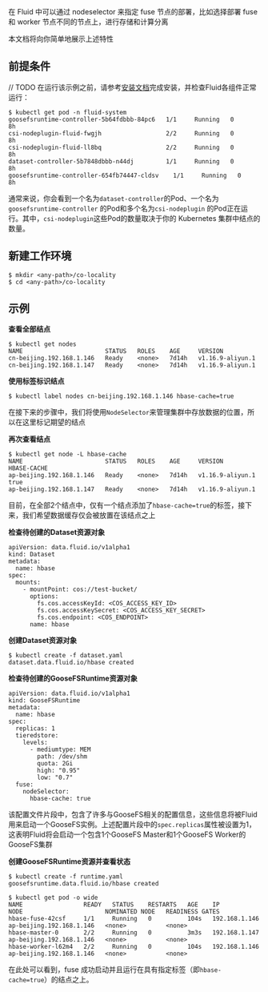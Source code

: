 在 Fluid 中可以通过 nodeselector 来指定 fuse 节点的部署，比如选择部署 fuse 和 worker 节点不同的节点上，进行存储和计算分离

本文档将向你简单地展示上述特性

## 前提条件

// TODO 
在运行该示例之前，请参考[安装文档](../Introduction/goosefs_fluid_install-安装文档.md)完成安装，并检查Fluid各组件正常运行：

```shell
$ kubectl get pod -n fluid-system
goosefsruntime-controller-5b64fdbbb-84pc6   1/1     Running   0          8h
csi-nodeplugin-fluid-fwgjh                  2/2     Running   0          8h
csi-nodeplugin-fluid-ll8bq                  2/2     Running   0          8h
dataset-controller-5b7848dbbb-n44dj         1/1     Running   0          8h
goosefsruntime-controller-654fb74447-cldsv    1/1     Running   0          8h
```

通常来说，你会看到一个名为`dataset-controller`的Pod、一个名为 `goosefsruntime-controller` 的Pod和多个名为`csi-nodeplugin`
的Pod正在运行。其中，`csi-nodeplugin`这些Pod的数量取决于你的 Kubernetes 集群中结点的数量。

## 新建工作环境

```shell
$ mkdir <any-path>/co-locality
$ cd <any-path>/co-locality
```

## 示例

**查看全部结点**

```shell
$ kubectl get nodes
NAME                       STATUS   ROLES    AGE     VERSION
cn-beijing.192.168.1.146   Ready    <none>   7d14h   v1.16.9-aliyun.1
cn-beijing.192.168.1.147   Ready    <none>   7d14h   v1.16.9-aliyun.1
```

**使用标签标识结点**

```shell
$ kubectl label nodes cn-beijing.192.168.1.146 hbase-cache=true
```

在接下来的步骤中，我们将使用`NodeSelector`来管理集群中存放数据的位置，所以在这里标记期望的结点

**再次查看结点**

```shell
$ kubectl get node -L hbase-cache
NAME                       STATUS   ROLES    AGE     VERSION            HBASE-CACHE
ap-beijing.192.168.1.146   Ready    <none>   7d14h   v1.16.9-aliyun.1   true
ap-beijing.192.168.1.147   Ready    <none>   7d14h   v1.16.9-aliyun.1
```

目前，在全部2个结点中，仅有一个结点添加了`hbase-cache=true`的标签，接下来，我们希望数据缓存仅会被放置在该结点之上

**检查待创建的Dataset资源对象**

```shell
apiVersion: data.fluid.io/v1alpha1
kind: Dataset
metadata:
  name: hbase
spec:
  mounts:
    - mountPoint: cos://test-bucket/
      options:
        fs.cos.accessKeyId: <COS_ACCESS_KEY_ID>
        fs.cos.accessKeySecret: <COS_ACCESS_KEY_SECRET>
        fs.cos.endpoint: <COS_ENDPOINT> 
      name: hbase
```

**创建Dataset资源对象**

```shell
$ kubectl create -f dataset.yaml
dataset.data.fluid.io/hbase created
```

**检查待创建的GooseFSRuntime资源对象**

```shell
apiVersion: data.fluid.io/v1alpha1
kind: GooseFSRuntime
metadata:
  name: hbase
spec:
  replicas: 1
  tieredstore:
    levels:
      - mediumtype: MEM
        path: /dev/shm
        quota: 2Gi
        high: "0.95"
        low: "0.7"
  fuse:
    nodeSelector:
      hbase-cache: true
```

该配置文件片段中，包含了许多与GooseFS相关的配置信息，这些信息将被Fluid用来启动一个GooseFS实例。上述配置片段中的`spec.replicas`属性被设置为1，这表明Fluid将会启动一个包含1个GooseFS
Master和1个GooseFS Worker的GooseFS集群

**创建GooseFSRuntime资源并查看状态**

```shell
$ kubectl create -f runtime.yaml
goosefsruntime.data.fluid.io/hbase created

$ kubectl get pod -o wide
NAME                 READY   STATUS    RESTARTS   AGE    IP              NODE                       NOMINATED NODE   READINESS GATES
hbase-fuse-42csf     1/1     Running   0          104s   192.168.1.146   ap-beijing.192.168.1.146   <none>           <none>
hbase-master-0       2/2     Running   0          3m3s   192.168.1.147  ap-beijing.192.168.1.146   <none>           <none>
hbase-worker-l62m4   2/2     Running   0          104s   192.168.1.146   ap-beijing.192.168.1.146   <none>           <none>
```

在此处可以看到，fuse 成功启动并且运行在具有指定标签（即`hbase-cache=true`）的结点之上。
